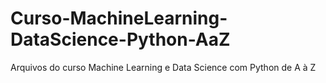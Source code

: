 # Curso-MachineLearning-DataScience-Python-AaZ
Arquivos do curso Machine Learning e Data Science com Python de A à Z
